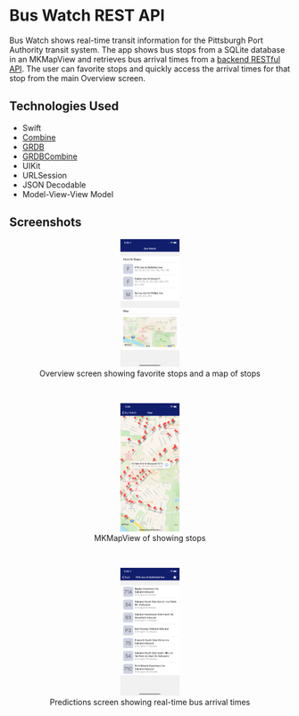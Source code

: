 # Bus Watch REST API

Bus Watch shows real-time transit information for the Pittsburgh Port Authority transit system. The app shows bus stops from a SQLite database in an MKMapView and retrieves bus arrival times from a [backend RESTful API](https://github.com/tjmadonna/buswatch-rest). The user can favorite stops and quickly access the arrival times for that stop from the main Overview screen.

## Technologies Used
* Swift
* [Combine](https://developer.apple.com/documentation/combine)
* [GRDB](https://github.com/groue/GRDB.swift)
* [GRDBCombine](https://github.com/groue/GRDBCombine)
* UIKit
* URLSession
* JSON Decodable
* Model-View-View Model

## Screenshots

<figure align="center">
  <img src="./Art/OverviewScreen.png" alt="Overview Screen" width="25%">
  <figcaption>Overview screen showing favorite stops and a map of stops</figcaption>
</figure>
<br>
<figure align="center">
  <img src="./Art/MapScreen.png" alt="Map Screen" width="25%">
  <figcaption>MKMapView of showing stops</figcaption>
</figure>
<br>
<figure align="center">
  <img src="./Art/PredictionsScreen.png" alt="Predictions Screen" width="25%">
  <figcaption>Predictions screen showing real-time bus arrival times</figcaption>
</figure>